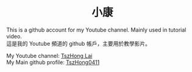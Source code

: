 <h1 align="center">小康</h1>

This is a github account for my Youtube channel. Mainly used in tutorial video.
<br>
這是我的 Youtube 頻道的 github 帳戶，主要用於教學影片。

My Youtube channel: [TszHong Lai](https://www.youtube.com/channel/UC2hMWOaOlk9vrkvFVaGmn0Q)
<br>
My Main github profile: [TszHong0411](https://github.com/tszhong0411)
